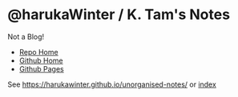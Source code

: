 # @harukaWinter / K. Tam's Notes
Not a Blog!
- [Repo Home](https://github.com/harukaWinter/unorganised-notes)
- [Github Home](https://github.com/harukaWinter)
- [Github Pages](https://harukawinter.github.io/unorganised-notes/)

See https://harukawinter.github.io/unorganised-notes/ or [index](index.md)

